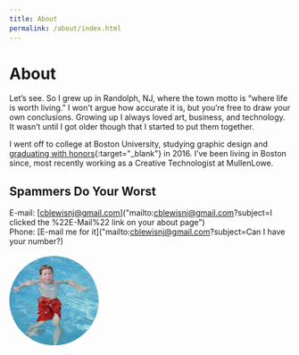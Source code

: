 ```yaml
---
title: About
permalink: /about/index.html
---
```


# About

Let’s see. So I grew up in Randolph, NJ, where the town motto is “where life is worth living.” I won't argue how accurate it is, but you’re free to draw your own conclusions. Growing up I always loved art, business, and technology. It wasn’t until I got older though that I started to put them together.

I went off to college at Boston University, studying graphic design and [graduating with honors](https://youtu.be/M1B3gATS0GE?t=877){:target="_blank"} in 2016. I’ve been living in Boston since, most recently working as a Creative Technologist at MullenLowe.

## Spammers Do Your Worst
E-mail: [cblewisnj@gmail.com]("mailto:cblewisnj@gmail.com?subject=I clicked the %22E-Mail%22 link on your about page")<br>
Phone: [E-mail me for it]("mailto:cblewisnj@gmail.com?subject=Can I have your number?)



<!-- I love my Nespresso machine, talk radio, and  -->

<img src="/assets/images/profile.jpg" style="border-radius:100%; width:10rem; margin-top: .25rem">
